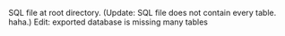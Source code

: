 SQL file at root directory.
(Update: SQL file does not contain every table. haha.)
Edit: exported database is missing many tables
